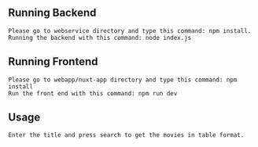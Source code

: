 ## Running Backend
    Please go to webservice directory and type this command: npm install.
    Running the backend with this command: node index.js

## Running Frontend
    Please go to webapp/nuxt-app directory and type this command: npm install
    Run the front end with this command: npm run dev

## Usage
    Enter the title and press search to get the movies in table format.